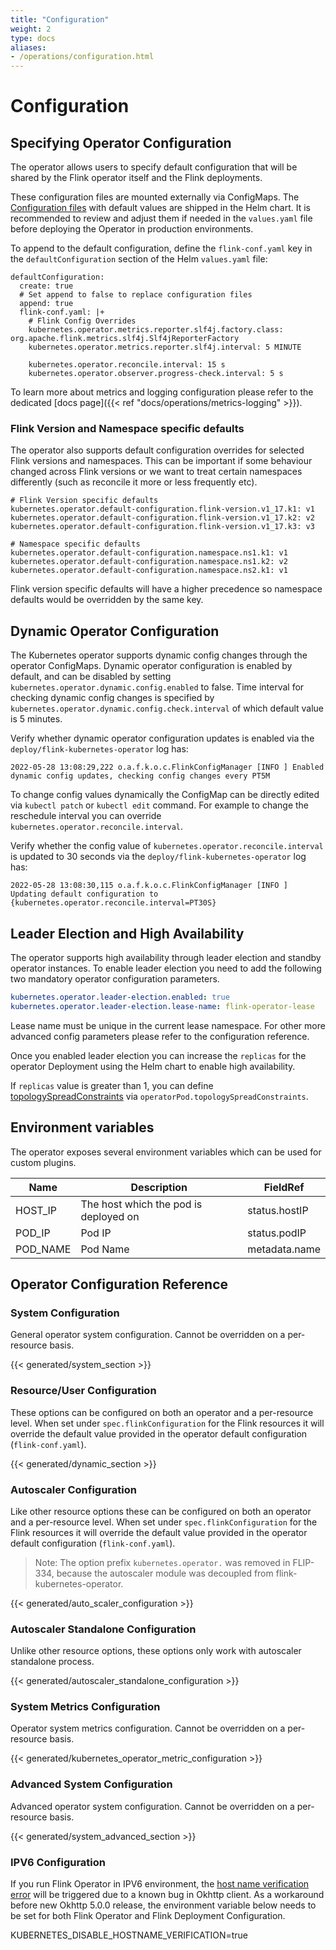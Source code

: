 ```yaml
---
title: "Configuration"
weight: 2
type: docs
aliases:
- /operations/configuration.html
---
```

<!--
Licensed to the Apache Software Foundation (ASF) under one
or more contributor license agreements.  See the NOTICE file
distributed with this work for additional information
regarding copyright ownership.  The ASF licenses this file
to you under the Apache License, Version 2.0 (the
"License"); you may not use this file except in compliance
with the License.  You may obtain a copy of the License at

  http://www.apache.org/licenses/LICENSE-2.0

Unless required by applicable law or agreed to in writing,
software distributed under the License is distributed on an
"AS IS" BASIS, WITHOUT WARRANTIES OR CONDITIONS OF ANY
KIND, either express or implied.  See the License for the
specific language governing permissions and limitations
under the License.
-->

# Configuration

## Specifying Operator Configuration

The operator allows users to specify default configuration that will be shared by the Flink operator itself and the Flink deployments.

These configuration files are mounted externally via ConfigMaps. The [Configuration files](https://github.com/apache/flink-kubernetes-operator/tree/main/helm/flink-kubernetes-operator/conf) with default values are shipped in the Helm chart. It is recommended to review and adjust them if needed in the `values.yaml` file before deploying the Operator in production environments.

To append to the default configuration, define the `flink-conf.yaml` key in the `defaultConfiguration` section of the Helm `values.yaml` file:

```
defaultConfiguration:
  create: true
  # Set append to false to replace configuration files
  append: true
  flink-conf.yaml: |+
    # Flink Config Overrides
    kubernetes.operator.metrics.reporter.slf4j.factory.class: org.apache.flink.metrics.slf4j.Slf4jReporterFactory
    kubernetes.operator.metrics.reporter.slf4j.interval: 5 MINUTE

    kubernetes.operator.reconcile.interval: 15 s
    kubernetes.operator.observer.progress-check.interval: 5 s
```

To learn more about metrics and logging configuration please refer to the dedicated [docs page]({{< ref "docs/operations/metrics-logging" >}}).

### Flink Version and Namespace specific defaults

The operator also supports default configuration overrides for selected Flink versions and namespaces. This can be important if some behaviour changed across Flink versions or we want to treat certain namespaces differently (such as reconcile it more or less frequently etc).

```
# Flink Version specific defaults 
kubernetes.operator.default-configuration.flink-version.v1_17.k1: v1
kubernetes.operator.default-configuration.flink-version.v1_17.k2: v2
kubernetes.operator.default-configuration.flink-version.v1_17.k3: v3

# Namespace specific defaults
kubernetes.operator.default-configuration.namespace.ns1.k1: v1
kubernetes.operator.default-configuration.namespace.ns1.k2: v2
kubernetes.operator.default-configuration.namespace.ns2.k1: v1
```

Flink version specific defaults will have a higher precedence so namespace defaults would be overridden by the same key.

## Dynamic Operator Configuration

The Kubernetes operator supports dynamic config changes through the operator ConfigMaps. Dynamic operator configuration is enabled by default, and can be disabled by setting `kubernetes.operator.dynamic.config.enabled` to false. Time interval for checking dynamic config changes is specified by `kubernetes.operator.dynamic.config.check.interval` of which default value is 5 minutes.

Verify whether dynamic operator configuration updates is enabled via the `deploy/flink-kubernetes-operator` log has:

```
2022-05-28 13:08:29,222 o.a.f.k.o.c.FlinkConfigManager [INFO ] Enabled dynamic config updates, checking config changes every PT5M
```

To change config values dynamically the ConfigMap can be directly edited via `kubectl patch` or `kubectl edit` command. For example to change the reschedule interval you can override `kubernetes.operator.reconcile.interval`.

Verify whether the config value of `kubernetes.operator.reconcile.interval` is updated to 30 seconds via the `deploy/flink-kubernetes-operator` log has:

```text
2022-05-28 13:08:30,115 o.a.f.k.o.c.FlinkConfigManager [INFO ] Updating default configuration to {kubernetes.operator.reconcile.interval=PT30S}
```

## Leader Election and High Availability

The operator supports high availability through leader election and standby operator instances. To enable leader election you need to add the following two mandatory operator configuration parameters.

```yaml
kubernetes.operator.leader-election.enabled: true
kubernetes.operator.leader-election.lease-name: flink-operator-lease
```

Lease name must be unique in the current lease namespace. For other more advanced config parameters please refer to the configuration reference.

Once you enabled leader election you can increase the `replicas` for the operator Deployment using the Helm chart to enable high availability.

If `replicas` value is greater than 1, you can define [topologySpreadConstraints](https://kubernetes.io/docs/concepts/scheduling-eviction/topology-spread-constraints/)
via `operatorPod.topologySpreadConstraints`.


## Environment variables
The operator exposes several environment variables which can be used for custom plugins.

| Name     | Description                           | FieldRef      |
|----------|---------------------------------------|---------------|
| HOST_IP  | The host which the pod is deployed on | status.hostIP |
| POD_IP   | Pod IP                                | status.podIP  |
| POD_NAME | Pod Name                              | metadata.name |

## Operator Configuration Reference

### System Configuration

General operator system configuration. Cannot be overridden on a per-resource basis.

{{< generated/system_section >}}

### Resource/User Configuration

These options can be configured on both an operator and a per-resource level. When set under `spec.flinkConfiguration` for the Flink resources it will override the default value provided in the operator default configuration (`flink-conf.yaml`).

{{< generated/dynamic_section >}}

### Autoscaler Configuration

Like other resource options these can be configured on both an operator and a per-resource level. When set under `spec.flinkConfiguration` for the Flink resources it will override the default value provided in the operator default configuration (`flink-conf.yaml`).

> Note: The option prefix `kubernetes.operator.` was removed in FLIP-334, because the autoscaler module was decoupled from flink-kubernetes-operator.

{{< generated/auto_scaler_configuration >}}

### Autoscaler Standalone Configuration

Unlike other resource options, these options only work with autoscaler standalone process.

{{< generated/autoscaler_standalone_configuration >}}

### System Metrics Configuration

Operator system metrics configuration. Cannot be overridden on a per-resource basis.

{{< generated/kubernetes_operator_metric_configuration >}}

### Advanced System Configuration

Advanced operator system configuration. Cannot be overridden on a per-resource basis.

{{< generated/system_advanced_section >}}

### IPV6 Configuration

If you run Flink Operator in IPV6 environment, the [host name verification error](https://issues.apache.org/jira/browse/FLINK-32777) will be triggered
due to a known bug in Okhttp client. As a workaround before new Okhttp 5.0.0 release, the environment variable below needs to be set 
for both Flink Operator and Flink Deployment Configuration.

KUBERNETES_DISABLE_HOSTNAME_VERIFICATION=true